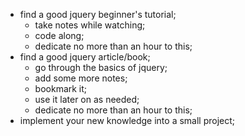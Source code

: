 - find a good jquery beginner's tutorial;
	- take notes while watching;
	- code along;
	- dedicate no more than an hour to this;
- find a good jquery article/book;
	- go through the basics of jquery;
	- add some more notes;
	- bookmark it;
	- use it later on as needed;
	- dedicate no more than an hour to this;
- implement your new knowledge into a small project;  	
